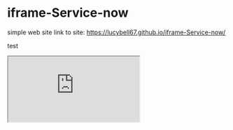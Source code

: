 # iframe-Service-now
simple web site
link to site: https://lucybell67.github.io/iframe-Service-now/

test

<iframe src="https://dev48352.service-now.com/login_cpw.do/"></iframe>
